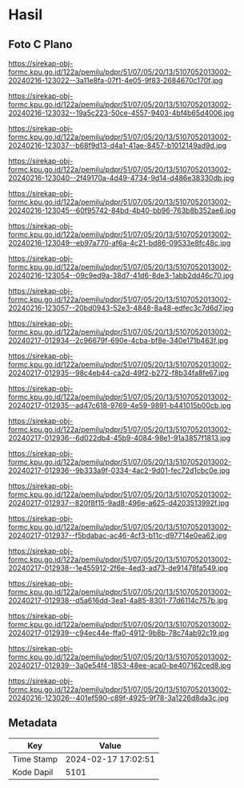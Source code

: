 # Hasil

## Foto C Plano

https://sirekap-obj-formc.kpu.go.id/122a/pemilu/pdpr/51/07/05/20/13/5107052013002-20240216-123022--3a11e8fa-07f1-4e05-9f83-2684670c170f.jpg

https://sirekap-obj-formc.kpu.go.id/122a/pemilu/pdpr/51/07/05/20/13/5107052013002-20240216-123032--19a5c223-50ce-4557-9403-4bf4b65d4006.jpg

https://sirekap-obj-formc.kpu.go.id/122a/pemilu/pdpr/51/07/05/20/13/5107052013002-20240216-123037--b68f9d13-d4a1-41ae-8457-b1012149ad9d.jpg

https://sirekap-obj-formc.kpu.go.id/122a/pemilu/pdpr/51/07/05/20/13/5107052013002-20240216-123040--2f49170a-4d49-4734-9d14-d486e38330db.jpg

https://sirekap-obj-formc.kpu.go.id/122a/pemilu/pdpr/51/07/05/20/13/5107052013002-20240216-123045--60f95742-84bd-4b40-bb96-763b8b352ae6.jpg

https://sirekap-obj-formc.kpu.go.id/122a/pemilu/pdpr/51/07/05/20/13/5107052013002-20240216-123049--eb97a770-af6a-4c21-bd86-09533e8fc48c.jpg

https://sirekap-obj-formc.kpu.go.id/122a/pemilu/pdpr/51/07/05/20/13/5107052013002-20240216-123054--09c9ed9a-38d7-41d6-8de3-1abb2dd46c70.jpg

https://sirekap-obj-formc.kpu.go.id/122a/pemilu/pdpr/51/07/05/20/13/5107052013002-20240216-123057--20bd0943-52e3-4848-8a48-edfec3c7d6d7.jpg

https://sirekap-obj-formc.kpu.go.id/122a/pemilu/pdpr/51/07/05/20/13/5107052013002-20240217-012934--2c96679f-690e-4cba-bf8e-340e171b463f.jpg

https://sirekap-obj-formc.kpu.go.id/122a/pemilu/pdpr/51/07/05/20/13/5107052013002-20240217-012935--98c4eb44-ca2d-49f2-b272-f8b34fa8fe67.jpg

https://sirekap-obj-formc.kpu.go.id/122a/pemilu/pdpr/51/07/05/20/13/5107052013002-20240217-012935--ad47c618-9769-4e59-9891-b441015b00cb.jpg

https://sirekap-obj-formc.kpu.go.id/122a/pemilu/pdpr/51/07/05/20/13/5107052013002-20240217-012936--6d022db4-45b9-4084-98e1-91a3857f1813.jpg

https://sirekap-obj-formc.kpu.go.id/122a/pemilu/pdpr/51/07/05/20/13/5107052013002-20240217-012936--9b333a9f-0334-4ac2-9d01-fec72d1cbc0e.jpg

https://sirekap-obj-formc.kpu.go.id/122a/pemilu/pdpr/51/07/05/20/13/5107052013002-20240217-012937--820f8f15-9ad8-496e-a625-d4203513992f.jpg

https://sirekap-obj-formc.kpu.go.id/122a/pemilu/pdpr/51/07/05/20/13/5107052013002-20240217-012937--f5bdabac-ac46-4cf3-b11c-d97714e0ea62.jpg

https://sirekap-obj-formc.kpu.go.id/122a/pemilu/pdpr/51/07/05/20/13/5107052013002-20240217-012938--1e455912-2f6e-4ed3-ad73-de91478fa549.jpg

https://sirekap-obj-formc.kpu.go.id/122a/pemilu/pdpr/51/07/05/20/13/5107052013002-20240217-012938--d5a616dd-3ea1-4a85-8301-77d6114c757b.jpg

https://sirekap-obj-formc.kpu.go.id/122a/pemilu/pdpr/51/07/05/20/13/5107052013002-20240217-012939--c94ec44e-ffa0-4912-9b8b-78c74ab92c19.jpg

https://sirekap-obj-formc.kpu.go.id/122a/pemilu/pdpr/51/07/05/20/13/5107052013002-20240217-012939--3a0e54f4-1853-48ee-aca0-be407162ced8.jpg

https://sirekap-obj-formc.kpu.go.id/122a/pemilu/pdpr/51/07/05/20/13/5107052013002-20240216-123026--401ef590-c89f-4925-9f78-3a1226d8da3c.jpg


## Metadata

| Key        | Value               |
| ---------- | ------------------- |
| Time Stamp | 2024-02-17 17:02:51 |
| Kode Dapil | 5101                |



